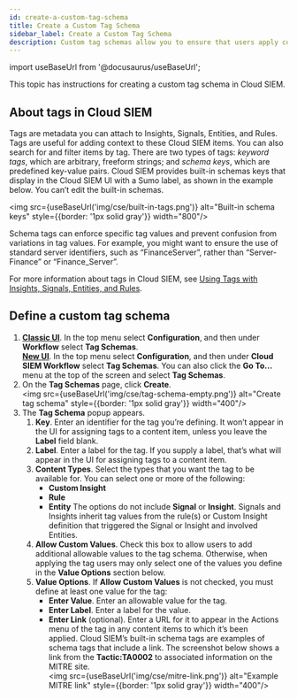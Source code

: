 ```yaml
---
id: create-a-custom-tag-schema
title: Create a Custom Tag Schema
sidebar_label: Create a Custom Tag Schema
description: Custom tag schemas allow you to ensure that users apply consistent tag values.
---
```


import useBaseUrl from '@docusaurus/useBaseUrl';

This topic has instructions for creating a custom tag schema in Cloud SIEM. 

## About tags in Cloud SIEM

Tags are metadata you can attach to Insights, Signals, Entities, and Rules. Tags are useful for adding context to these Cloud SIEM items. You can also search for and filter items by tag. There are two types of tags: *keyword tags*, which are arbitrary, freeform strings; and *schema keys*, which are predefined key-value pairs. Cloud SIEM provides built-in schemas keys that display in the Cloud SIEM UI with a Sumo label, as shown in the example below. You can’t edit the built-in schemas.

<img src={useBaseUrl('img/cse/built-in-tags.png')} alt="Built-in schema keys" style={{border: '1px solid gray'}} width="800"/>

Schema tags can enforce specific tag values and prevent confusion from variations in tag values. For example, you might want to ensure the use of standard server identifiers, such as “FinanceServer”, rather than “Server-Finance” or “Finance_Server”. 

For more information about tags in Cloud SIEM, see [Using Tags with Insights, Signals, Entities, and Rules](/docs/cse/records-signals-entities-insights/tags-insights-signals-entities-rules).

## Define a custom tag schema

1. [**Classic UI**](/docs/cse/introduction-to-cloud-siem/#classic-ui). In the top menu select **Configuration**, and then under **Workflow** select **Tag Schemas**.<br/>[**New UI**](/docs/cse/introduction-to-cloud-siem/#new-ui). In the top menu select **Configuration**, and then under **Cloud SIEM Workflow** select **Tag Schemas**. You can also click the **Go To...** menu at the top of the screen and select **Tag Schemas**. 
1. On the **Tag Schemas** page, click **Create**. <br/><img src={useBaseUrl('img/cse/tag-schema-empty.png')} alt="Create tag schema" style={{border: '1px solid gray'}} width="400"/>
1. The **Tag Schema** popup appears. 
    1. **Key**. Enter an identifier for the tag you’re defining. It won’t appear in the UI for assigning tags to a content item, unless you leave the **Label** field blank.
    1. **Label**. Enter a label for the tag. If you supply a label, that’s what will appear in the UI for assigning tags to a content item.
    1. **Content Types**. Select the types that you want the tag to be
        available for. You can select one or more of the following:
        * **Custom Insight**
        * **Rule**
        * **Entity** The options do not include **Signal** or **Insight**. Signals and Insights inherit tag values from the rule(s) or Custom Insight definition that triggered the Signal or Insight and involved Entities.
    1. **Allow Custom Values**. Check this box to allow users to add additional allowable values to the tag schema. Otherwise, when applying the tag users may only select one of the values you define in the **Value Options** section below.
    1. **Value Options**. If **Allow Custom Values** is not checked, you must define at least one value for the tag:
        * **Enter Value**. Enter an allowable value for the tag.
        * **Enter Label**. Enter a label for the value.
        * **Enter Link** (optional). Enter a URL for it to appear in the Actions menu of the tag in any content items to which it’s been applied. Cloud SIEM’s built-in schema tags are examples of schema tags that include a link. The screenshot below shows a link from the **Tactic:TA0002** to associated information on the MITRE site. <br/><img src={useBaseUrl('img/cse/mitre-link.png')} alt="Example MITRE link" style={{border: '1px solid gray'}} width="400"/>

